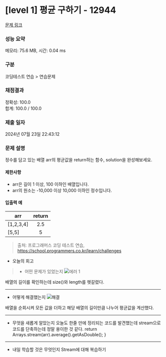 # [level 1] 평균 구하기 - 12944 

[문제 링크](https://school.programmers.co.kr/learn/courses/30/lessons/12944) 

### 성능 요약

메모리: 75.6 MB, 시간: 0.04 ms

### 구분

코딩테스트 연습 > 연습문제

### 채점결과

정확성: 100.0<br/>합계: 100.0 / 100.0

### 제출 일자

2024년 07월 23일 22:43:12

### 문제 설명

<p>정수를 담고 있는 배열 arr의 평균값을 return하는 함수, solution을 완성해보세요.</p>

<h4>제한사항</h4>

<ul>
<li>arr은 길이 1 이상, 100 이하인 배열입니다.</li>
<li>arr의 원소는  -10,000 이상 10,000 이하인 정수입니다.</li>
</ul>

<h4>입출력 예</h4>
<table class="table">
        <thead><tr>
<th>arr</th>
<th style="text-align: center">return</th>
</tr>
</thead>
        <tbody><tr>
<td>[1,2,3,4]</td>
<td style="text-align: center">2.5</td>
</tr>
<tr>
<td>[5,5]</td>
<td style="text-align: center">5</td>
</tr>
</tbody>
      </table>

> 출처: 프로그래머스 코딩 테스트 연습, https://school.programmers.co.kr/learn/challenges

- 오늘의 회고
> - 어떤 문제가 있었는지
  ![에러 1](https://github.com/user-attachments/assets/e549429c-f5e9-4928-bcb8-4acad581ae4b)

배열의 길이를 확인하는데 size()와 length를 헷갈렸다.
  
  
  ---
  - 어떻게 해결했는지
  ![해결](https://github.com/user-attachments/assets/17563242-687b-430c-bddd-7fdbc2669c1c)

배열을 순회시켜 모든 값을 더하고 해당 배열의 길이만큼 나누어 평균값을 계산했다.

  ---
  - 무엇을 새롭게 알았는지
   오늘도 한줄 만에 정리되는 코드를 발견했는데 stream으로 코드를 단축하는데 정말 용이한 것 같다.
        return Arrays.stream(arr).average().getAsDouble();
    }
    
  --- 
  
  - 내일 학습할 것은 무엇인지
  	Stream에 대해 복습하기
